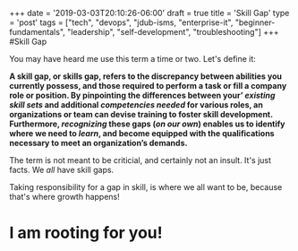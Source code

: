 +++
date = '2019-03-03T20:10:26-06:00'
draft = true
title = 'Skill Gap'
type = 'post'
tags = ["tech", "devops", "jdub-isms, "enterprise-it", "beginner-fundamentals", "leadership", "self-development", "troubleshooting"]
+++
#Skill Gap

You may have heard me use this term a time or two. Let's define it: <br />

**A skill gap, or skills gap, refers to the discrepancy between abilities you currently possess, and those required to perform a task or fill a company role or position. By pinpointing the differences between your’ *existing skill sets* and additional *competencies needed* for various roles, an organizations or team can devise training to foster skill development. Furthermore, *recognizing* these gaps (*on our own*) enables us to identify where we need to *learn*, and become equipped with the qualifications necessary to meet an organization’s demands.**

The term is not meant to be criticial, and certainly not an insult.  It's just facts. We *all* have skill gaps.  <br />

Taking responsibility for a gap in skill, is where we all want to be, because that's where growth happens!

# I am rooting for you!